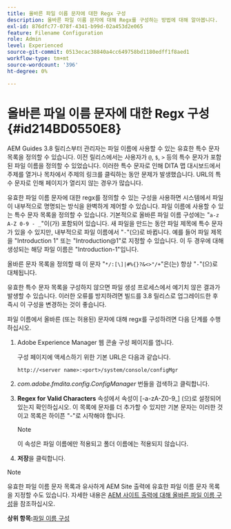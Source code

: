 ```yaml
---
title: 올바른 파일 이름 문자에 대한 Regx 구성
description: 올바른 파일 이름 문자에 대해 Regx를 구성하는 방법에 대해 알아봅니다.
exl-id: 876dfc77-078f-4341-b99d-02a453d2e065
feature: Filename Configuration
role: Admin
level: Experienced
source-git-commit: 0513ecac38840a4cc649758bd1180edff1f8aed1
workflow-type: tm+mt
source-wordcount: '396'
ht-degree: 0%

---
```


# 올바른 파일 이름 문자에 대한 Regx 구성 {#id214BD0550E8}

AEM Guides 3.8 릴리스부터 관리자는 파일 이름에 사용할 수 있는 유효한 특수 문자 목록을 정의할 수 있습니다. 이전 릴리스에서는 사용자가 `@`, `$`, `>` 등의 특수 문자가 포함된 파일 이름을 정의할 수 있었습니다. 이러한 특수 문자로 인해 DITA 맵 대시보드에서 주제를 열거나 목차에서 주제의 링크를 클릭하는 동안 문제가 발생했습니다. URL의 특수 문자로 인해 페이지가 열리지 않는 경우가 많습니다.

유효한 파일 이름 문자에 대한 regx를 정의할 수 있는 구성을 사용하면 시스템에서 파일이 내부적으로 명명되는 방식을 완벽하게 제어할 수 있습니다. 파일 이름에 사용할 수 있는 특수 문자 목록을 정의할 수 있습니다. 기본적으로 올바른 파일 이름 구성에는 &quot;`a-z A-Z 0-9 - _`&quot;이(가) 포함되어 있습니다. 새 파일을 만드는 동안 파일 제목에 특수 문자가 있을 수 있지만, 내부적으로 파일 이름에서 &quot;`-`&quot;(으)로 바뀝니다. 예를 들어 파일 제목을 &quot;Introduction 1&quot; 또는 &quot;Introduction@1&quot;로 지정할 수 있습니다. 이 두 경우에 대해 생성되는 해당 파일 이름은 &quot;Introduction-1&quot;입니다.

올바른 문자 목록을 정의할 때 이 문자 &quot;`*/:[\]|#%{}?&<>"/+`&quot;은(는) 항상 &quot;`-`&quot;(으)로 대체됩니다.

유효한 특수 문자 목록을 구성하지 않으면 파일 생성 프로세스에서 예기치 않은 결과가 발생할 수 있습니다. 이러한 오류를 방지하려면 빌드를 3.8 릴리스로 업그레이드한 후 즉시 이 구성을 변경하는 것이 좋습니다.

파일 이름에서 올바른 \(또는 허용된\) 문자에 대해 regx를 구성하려면 다음 단계를 수행하십시오.

1. Adobe Experience Manager 웹 콘솔 구성 페이지를 엽니다.

   구성 페이지에 액세스하기 위한 기본 URL은 다음과 같습니다.

   ```http
   http://<server name>:<port>/system/console/configMgr
   ```

1. *com.adobe.fmdita.config.ConfigManager* 번들을 검색하고 클릭합니다.

1. **Regex for Valid Characters** 속성에서 속성이 \[-a-zA-Z0-9\_\] (으)로 설정되어 있는지 확인하십시오. 이 목록에 문자를 더 추가할 수 있지만 기본 문자는 이러한 것이고 목록은 하이픈 &quot;-&quot;로 시작해야 합니다.

   >[!NOTE]
   >
   > 이 속성은 파일 이름에만 적용되고 폴더 이름에는 적용되지 않습니다.

1. **저장**&#x200B;을 클릭합니다.


>[!NOTE]
>
> 유효한 파일 이름 문자 목록과 유사하게 AEM Site 출력에 유효한 파일 이름 문자 목록을 지정할 수도 있습니다. 자세한 내용은 [AEM 사이트 출력에 대해 올바른 파일 이름 구성](conf-file-names-valid-regx-aem-site-output.md#)을 참조하십시오.

**상위 항목:**&#x200B;[&#x200B;파일 이름 구성](conf-file-names.md)
